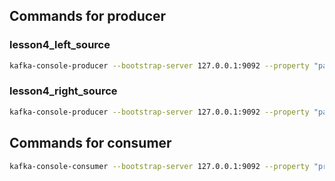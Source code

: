 ## Commands for producer

### lesson4_left_source
```bash
kafka-console-producer --bootstrap-server 127.0.0.1:9092 --property "parse.key=true" --property "key.separator=:" --topic lesson4_left_source
```

### lesson4_right_source
```bash
kafka-console-producer --bootstrap-server 127.0.0.1:9092 --property "parse.key=true" --property "key.separator=:" --topic lesson4_right_source
```

## Commands for consumer

```bash
kafka-console-consumer --bootstrap-server 127.0.0.1:9092 --property "print.key=true" --topic lesson4_target
```
